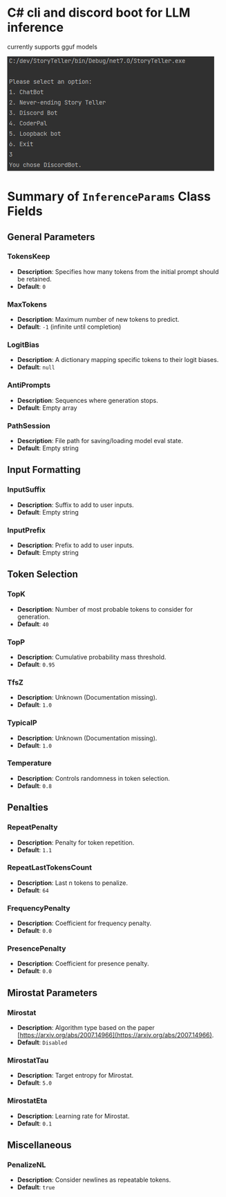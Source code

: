 ﻿
# C# cli and discord boot for LLM inference

currently supports gguf models 

![img.png](img.png)

# Summary of `InferenceParams` Class Fields

## General Parameters

### TokensKeep
- **Description**: Specifies how many tokens from the initial prompt should be retained.
- **Default**: `0`

### MaxTokens
- **Description**: Maximum number of new tokens to predict.
- **Default**: `-1` (infinite until completion)

### LogitBias
- **Description**: A dictionary mapping specific tokens to their logit biases.
- **Default**: `null`

### AntiPrompts
- **Description**: Sequences where generation stops.
- **Default**: Empty array

### PathSession
- **Description**: File path for saving/loading model eval state.
- **Default**: Empty string

## Input Formatting

### InputSuffix
- **Description**: Suffix to add to user inputs.
- **Default**: Empty string

### InputPrefix
- **Description**: Prefix to add to user inputs.
- **Default**: Empty string

## Token Selection

### TopK
- **Description**: Number of most probable tokens to consider for generation.
- **Default**: `40`

### TopP
- **Description**: Cumulative probability mass threshold.
- **Default**: `0.95`

### TfsZ
- **Description**: Unknown (Documentation missing).
- **Default**: `1.0`

### TypicalP
- **Description**: Unknown (Documentation missing).
- **Default**: `1.0`

### Temperature
- **Description**: Controls randomness in token selection.
- **Default**: `0.8`

## Penalties

### RepeatPenalty
- **Description**: Penalty for token repetition.
- **Default**: `1.1`

### RepeatLastTokensCount
- **Description**: Last n tokens to penalize.
- **Default**: `64`

### FrequencyPenalty
- **Description**: Coefficient for frequency penalty.
- **Default**: `0.0`

### PresencePenalty
- **Description**: Coefficient for presence penalty.
- **Default**: `0.0`

## Mirostat Parameters

### Mirostat
- **Description**: Algorithm type based on the paper [https://arxiv.org/abs/2007.14966](https://arxiv.org/abs/2007.14966).
- **Default**: `Disabled`

### MirostatTau
- **Description**: Target entropy for Mirostat.
- **Default**: `5.0`

### MirostatEta
- **Description**: Learning rate for Mirostat.
- **Default**: `0.1`

## Miscellaneous

### PenalizeNL
- **Description**: Consider newlines as repeatable tokens.
- **Default**: `true`
